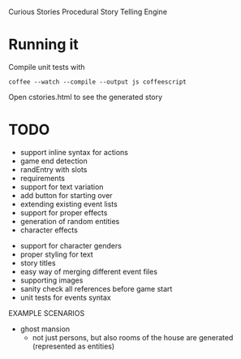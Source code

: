 Curious Stories
Procedural Story Telling Engine

Running it
==========

Compile unit tests with

	coffee --watch --compile --output js coffeescript

Open cstories.html to see the generated story

TODO
====

+ support inline syntax for actions
+ game end detection
+ randEntry with slots
+ requirements
+ support for text variation
+ add button for starting over
+ extending existing event lists
+ support for proper effects
+ generation of random entities
+ character effects

- support for character genders
- proper styling for text
- story titles
- easy way of merging different event files
- supporting images
- sanity check all references before game start
- unit tests for events syntax


EXAMPLE SCENARIOS

- ghost mansion
  - not just persons, but also rooms of the house are generated (represented as entities)
